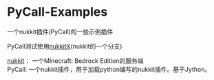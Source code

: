 # PyCall-Examples
一个nukkit插件(PyCall)的一些示例插件

PyCall测试使用[nukkitX](https://github.com/NukkitX/Nukkit)(nukkit的一个分支)

[nukkit](https://github.com/Nukkit/Nukkit)： 一个Minecraft: Bedrock Edition的服务端  
PyCall: 一个nukkit插件，用于加载python编写的nukkit插件。基于Jython。
